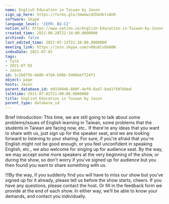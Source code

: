 ```yaml
---
name: English Education in Taiwan by Jason
sign_up_here: https://forms.gle/3mwUwcdZhbUktsAU9
software: Skype
language_level: 'CEFR: B2-C2'
notion_url: https://www.notion.so/English-Education-in-Taiwan-by-Jason-1c2b875bbb0b47d4b98b5480abf724f1
created_time: 2021-06-28T22:14:00.0000000
archived: false
last_edited_time: 2021-07-13T22:38:00.0000000
meeting_link: https://join.skype.com/v06ubCvQXA0W
indexDate: 2021-07-02
tags:
- Talk
- 2021-07-02
- Jason
id: 1c2b875b-bb0b-47d4-b98b-5480abf724f1
object: page
hosts: Jason
parent_database_id: e9339446-880f-4ef0-8ad7-8ad1f507dded
talktime: 2021-07-02T21:00:00.0000000
title: English Education in Taiwan by Jason
parent_type: database_id
---
```




Brief Introduction: This time, we are still going to talk about some problems/issues of English learning in Taiwan, some problems that the students in Taiwan are facing now, etc.. If there're any ideas that you want to share with us, just sign up for the speaker seat, and we are looking forward to listening to your sharing. 
For sure, if you're afraid that you're English might not be good enough, or you feel unconfident in speaking English, etc., we also welcome for singing up for audience seat. By the way, we may accept some more speakers at the very beginning of the show, or during the show, so don't worry if you've signed up for audience but you then found you want to share something with us.

!!!By the way, if you suddenly find you will have to miss our show but you’ve signed up for it already, please tell us before the show starts, cheers.
If you have any questions, please contact the host. Or fill in the feedback form we provide at the end of each show. In either way, we’ll be able to know your demands, and contact you individually.

